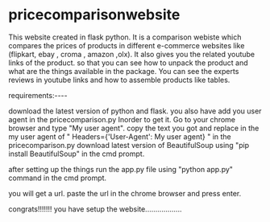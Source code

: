 # pricecomparisonwebsite


This website created in flask python. It is a comparison webiste which compares the prices of products in different e-commerce websites like (flipkart, ebay , croma , amazon ,olx). It also gives you the related youtube links of the product. so that you can see how to unpack the product and what are the things available in the package. You can see the experts reviews in youtube links and how to assemble products like tables.

requirements:----

download the latest version of python and flask.
you also have add you user agent in the pricecomparison.py
Inorder to get it. Go to your chrome browser and type "My user agent".
copy the text you got and replace in the my user agent of " Headers={'User-Agent': My user agent} " in the pricecomparison.py
download latest version of BeautifulSoup using "pip install BeautifulSoup" in the cmd prompt.

after setting up the things run the app.py file using "python app.py" command in the cmd prompt.

you will get a url. paste the url in the chrome browser and press enter.

congrats!!!!!!! you have setup the website..................
